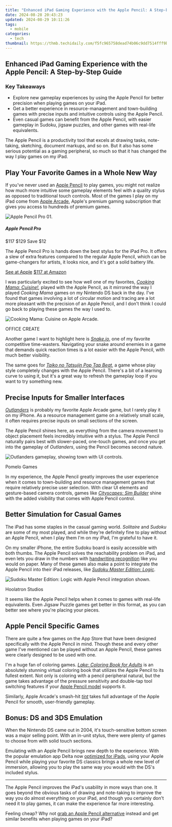 ```yaml
---
title: "Enhanced iPad Gaming Experience with the Apple Pencil: A Step-by-Step Guide"
date: 2024-08-28 20:43:23
updated: 2024-08-29 10:11:26
tags:
  - mobile
categories:
  - tech
thumbnail: https://thmb.techidaily.com/f5fc965758dead74b06c9dd7514fff9b2e384059ddee924706920d8dd594b0c4.jpg
---
```


## Enhanced iPad Gaming Experience with the Apple Pencil: A Step-by-Step Guide

### Key Takeaways

* Explore new gameplay experiences by using the Apple Pencil for better precision when playing games on your iPad.
* Get a better experience in resource-management and town-building games with precise inputs and intuitive controls using the Apple Pencil.
* Even casual games can benefit from the Apple Pencil, with easier gameplay in Sudoku, jigsaw puzzles, and other games with real-life equivalents.

 The Apple Pencil is a productivity tool that excels at drawing tasks, note-taking, sketching, document markups, and so on. But it also has some serious potential as a gaming peripheral, so much so that it has changed the way I play games on my iPad.

##  Play Your Favorite Games in a Whole New Way

 If you've never used an [Apple Pencil](https://iphone-unlock.techidaily.com/did-your-apple-iphone-6-passcode-change-itself-unlock-it-now-drfone-by-drfone-ios/) to play games, you might not realize how much more intuitive some gameplay elements feel with a quality stylus as opposed to traditional touch controls. Most of the games I play on my iPad come from [Apple Arcade](https://smart-video-editing.techidaily.com/new-in-2024-free-video-editing-made-easy-top-online-choices/), Apple's premium gaming subscription that gives you access to hundreds of premium games.

![Apple Pencil Pro 01.](https://static1.howtogeekimages.com/wordpress/wp-content/uploads/2024/05/apple-pencil-pro-01.png) 

#####  Apple Pencil Pro

$117 $129 Save $12 

The Apple Pencil Pro is hands down the best stylus for the iPad Pro. It offers a slew of extra features compared to the regular Apple Pencil, which can be game-changers for artists, it looks nice, and it's got a solid battery life.

[See at Apple](https://www.apple.com/shop/product/MX2D3AM/A/apple-pencil-pro) [$117 at Amazon](https://www.amazon.com/Apple-Pencil-Pro-Pixel-Perfect-Industry-Leading/dp/B0D3J71RM7?tag=hotoge-20&ascsubtag=UUhtgUeUpU2004193&asc%5Frefurl=https%3A%2F%2Fwww.howtogeek.com%2Fipad-gaming-got-better-when-i-used-an-apple-pencil-heres-how%2F&asc%5Fcampaign=Short-Term) 

 I was particularly excited to see how well one of my favorites, _[Cooking Mama: Cuisine!](https://apps.apple.com/us/app/cooking-mama-cuisine/id1563901930),_ played with the Apple Pencil, as it mirrored the way I played _Cooking Mama_ games on my Nintendo DS back in the day. I've found that games involving a lot of circular motion and tracing are a lot more pleasant with the precision of an Apple Pencil, and I don't think I could go back to playing these games the way I used to.

![Cooking Mama: Cuisine on Apple Arcade.](https://static1.howtogeekimages.com/wordpress/wp-content/uploads/2024/07/2-1_ja.jpg) 

OFFICE CREATE

 Another game I want to highlight here is _[Snake.io](https://apps.apple.com/us/app/snake-io/id6443553808)_, one of my favorite competitive time-wasters. Navigating your snake around enemies in a game that demands quick reaction times is a lot easier with the Apple Pencil, with much better visibility.

 The same goes for _[Taiko no Tatsujin Pop Tap Beat](https://apps.apple.com/us/app/taiko-no-tatsujin-pop-tap-beat/id1463360242)_, a game whose play style completely changes with the Apple Pencil. There's a bit of a learning curve to using it, but it's a great way to refresh the gameplay loop if you want to try something new.

##  Precise Inputs for Smaller Interfaces

[_Outlanders_](https://apps.apple.com/us/app/outlanders/id1468558187?mt=12) is probably my favorite Apple Arcade game, but I rarely play it on my iPhone. As a resource management game on a relatively small scale, it often requires precise inputs on small sections of the screen.

 The Apple Pencil shines here, as everything from the camera movement to object placement feels incredibly intuitive with a stylus. The Apple Pencil naturally pairs best with slower-paced, one-touch games, and once you get into the gameplay of _Outlanders_, using the Pencil becomes second nature.

![Outlanders gameplay, showing town with UI controls.](https://static1.howtogeekimages.com/wordpress/wp-content/uploads/2024/07/screenshot-2024-07-16-at-4-01-02-pm.png) 

Pomelo Games

 In my experience, the Apple Pencil greatly improves the user experience when it comes to town-building and resource management games that require relatively precise user selection. With clear UI elements and gesture-based camera controls, games like _[Cityscapes: Sim Builder](https://apps.apple.com/us/app/cityscapes-sim-builder/id1631153096)_ shine with the added visibility that comes with Apple Pencil control.

##  Better Simulation for Casual Games

 The iPad has some staples in the casual gaming world. _Solitaire_ and _Sudoku_ are some of my most played, and while they're definitely fine to play without an Apple Pencil, when I play them I'm on my iPad, I'm grateful to have it.

 On my smaller iPhone, the entire Sudoku board is easily accessible with both thumbs. The Apple Pencil solves the reachability problem on iPad, and even lets you draw in the numbers with [handwriting recognition](https://phone-solutions.techidaily.com/in-2024-prevent-cross-site-tracking-on-samsung-galaxy-z-flip-5-and-browser-drfone-by-drfone-virtual-android/) like you would on paper. Many of these games also make a point to integrate the Apple Pencil into their iPad releases, like [_Sudoku Master Edition: Logic_](https://apps.apple.com/us/app/sudoku-master-edition-logic/id1260190370).

![Sudoku Master Edition: Logic with Apple Pencil integration shown.](https://static1.howtogeekimages.com/wordpress/wp-content/uploads/2024/07/screenshot-2024-07-23-at-16-01-06.png) 

Hoolatron Studios

 It seems like the Apple Pencil helps when it comes to games with real-life equivalents. Even Jigsaw Puzzle games get better in this format, as you can better see where you're placing your pieces.

##  Apple Pencil Specific Games

 There are quite a few games on the App Store that have been designed specifically with the Apple Pencil in mind. Though these and every other game I've mentioned can be played without an Apple Pencil, these games were clearly designed to be used with one.

 I'm a huge fan of coloring games. _[Lake](https://apps.apple.com/us/app/lake-coloring-book-for-adults/id1183717726)_[_: Coloring Book for Adults_](https://apps.apple.com/us/app/lake-coloring-book-for-adults/id1183717726) is an absolutely stunning virtual coloring book that utilizes the Apple Pencil to its fullest extent. Not only is coloring with a pencil peripheral natural, but the game takes advantage of the pressure sensitivity and double-tap tool switching features if your [Apple Pencil model](https://iphone-unlock.techidaily.com/did-your-apple-iphone-6-passcode-change-itself-unlock-it-now-drfone-by-drfone-ios/) supports it.

 Similarly, Apple Arcade's smash-hit [_tint_](https://apps.apple.com/us/app/tint/id1464860034?mt=12) takes full advantage of the Apple Pencil for smooth, user-friendly gameplay.

##  Bonus: DS and 3DS Emulation

 When the Nintendo DS came out in 2004, it's touch-sensitive bottom screen was a major selling point. With an in-unit stylus, there were plenty of games to choose from with solid touch sections.

 Emulating with an Apple Pencil brings new depth to the experience. With the popular emulation app Delta now [optimized for iPads](https://facebook-video-footage.techidaily.com/virtual-battlegrounds-a-million-moments-in-gaming-for-2024/), using your Apple Pencil while playing your favorite DS classics brings a whole new level of immersion, allowing you to play the same way you would with the DS's included stylus.

---

 The Apple Pencil improves the iPad's usability in more ways than one. It goes beyond the obvious tasks of drawing and note-taking to improve the way you do almost everything on your iPad, and though you certainly don't need it to play games, it can make the experience far more interesting.

 Feeling cheap? Why not [grab an Apple Pencil alternative](https://phone-solutions.techidaily.com/how-to-create-a-digital-signature-online-for-fodt-file-document-by-ldigisigner-sign-a-word-sign-a-word/) instead and get similar benefits when playing games on your iPad?

<ins class="adsbygoogle"
     style="display:block"
     data-ad-format="autorelaxed"
     data-ad-client="ca-pub-7571918770474297"
     data-ad-slot="1223367746"></ins>



<ins class="adsbygoogle"
     style="display:block"
     data-ad-client="ca-pub-7571918770474297"
     data-ad-slot="8358498916"
     data-ad-format="auto"
     data-full-width-responsive="true"></ins>
